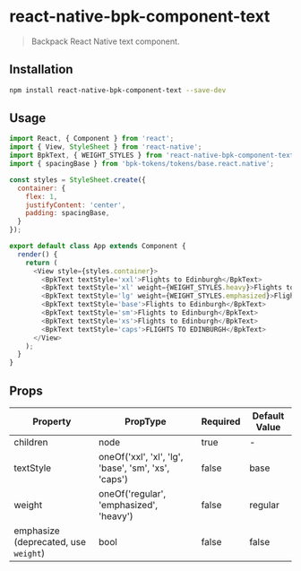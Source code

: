 # react-native-bpk-component-text

> Backpack React Native text component.

## Installation

```sh
npm install react-native-bpk-component-text --save-dev
```

## Usage

```js
import React, { Component } from 'react';
import { View, StyleSheet } from 'react-native';
import BpkText, { WEIGHT_STYLES } from 'react-native-bpk-component-text';
import { spacingBase } from 'bpk-tokens/tokens/base.react.native';

const styles = StyleSheet.create({
  container: {
    flex: 1,
    justifyContent: 'center',
    padding: spacingBase,
  }
});

export default class App extends Component {
  render() {
    return (
      <View style={styles.container}>
        <BpkText textStyle='xxl'>Flights to Edinburgh</BpkText>
        <BpkText textStyle='xl' weight={WEIGHT_STYLES.heavy}>Flights to Edinburgh</BpkText>
        <BpkText textStyle='lg' weight={WEIGHT_STYLES.emphasized}>Flights to Edinburgh</BpkText>
        <BpkText textStyle='base'>Flights to Edinburgh</BpkText>
        <BpkText textStyle='sm'>Flights to Edinburgh</BpkText>
        <BpkText textStyle='xs'>Flights to Edinburgh</BpkText>
        <BpkText textStyle='caps'>FLIGHTS TO EDINBURGH</BpkText>
      </View>
    );
  }
}
```

## Props

| Property                             | PropType                                             | Required | Default Value |
| ------------------------------------ | ---------------------------------------------------- | -------- | ------------- |
| children                             | node                                                 | true     | -             |
| textStyle                            | oneOf('xxl', 'xl', 'lg', 'base', 'sm', 'xs', 'caps') | false    | base          |
| weight                               | oneOf('regular', 'emphasized', 'heavy')              | false    | regular       |
| emphasize (deprecated, use `weight`) | bool                                                 | false    | false         |
